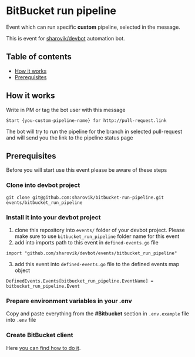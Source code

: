 # BitBucket run pipeline
Event which can run specific **custom** pipeline, selected in the message.

This is event for [sharovik/devbot](https://github.com/sharovik/devbot) automation bot.

## Table of contents
- [How it works](#how-it-works)
- [Prerequisites](#prerequisites)

## How it works
Write in PM or tag the bot user with this message
```
Start {you-custom-pipeline-name} for http://pull-request.link
```
The bot will try to run the pipeline for the branch in selected pull-request and will send you the link to the pipeline status page

## Prerequisites
Before you will start use this event please be aware of these steps

### Clone into devbot project
```
git clone git@github.com:sharovik/bitbucket-run-pipeline.git events/bitbucket_run_pipeline
```

### Install it into your devbot project
1. clone this repository into `events/` folder of your devbot project. Please make sure to use `bitbucket_run_pipeline` folder name for this event 
2. add into imports path to this event in `defined-events.go` file
``` 
import "github.com/sharovik/devbot/events/bitbucket_run_pipeline"
```
3. add this event into `defined-events.go` file to the defined events map object
``` 
DefinedEvents.Events[bitbucket_run_pipeline.EventName] = bitbucket_run_pipeline.Event
```

### Prepare environment variables in your .env
Copy and paste everything from the **#Bitbucket** section in `.env.example` file into `.env` file

### Create BitBucket client
Here [you can find how to do it](https://github.com/sharovik/devbot/blob/master/documentation/bitbucket_client_configuration.md).
